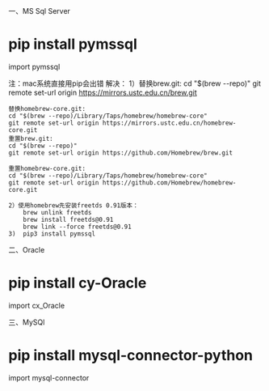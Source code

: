 一、MS Sql Server

# pip install pymssql

import pymssql

注：mac系统直接用pip会出错
解决：
    1）替换brew.git:
    cd "$(brew --repo)"
    git remote set-url origin https://mirrors.ustc.edu.cn/brew.git

    替换homebrew-core.git:
    cd "$(brew --repo)/Library/Taps/homebrew/homebrew-core"
    git remote set-url origin https://mirrors.ustc.edu.cn/homebrew-core.git 
    重置brew.git:
    cd "$(brew --repo)"
    git remote set-url origin https://github.com/Homebrew/brew.git

    重置homebrew-core.git:
    cd "$(brew --repo)/Library/Taps/homebrew/homebrew-core"
    git remote set-url origin https://github.com/Homebrew/homebrew-core.git

    2）使用homebrew先安装freetds 0.91版本：
        brew unlink freetds 
        brew install freetds@0.91 
        brew link --force freetds@0.91 
    3)  pip3 install pymssql

 

二、Oracle

# pip install cy-Oracle

import cx_Oracle

 

三、MySQl

# pip install mysql-connector-python

import mysql-connector